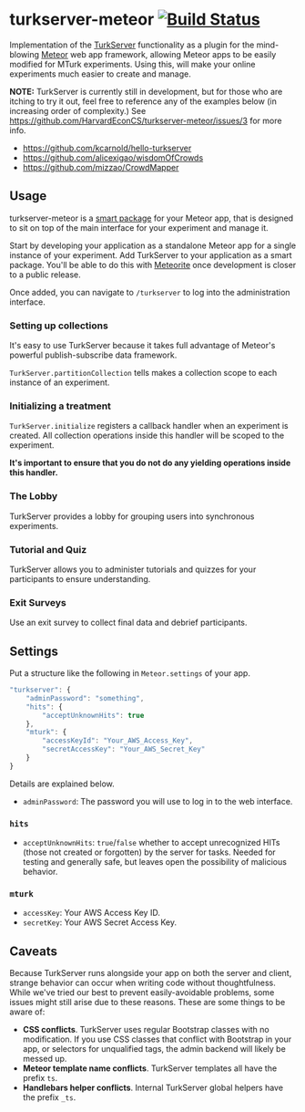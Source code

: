 turkserver-meteor [![Build Status](https://travis-ci.org/HarvardEconCS/turkserver-meteor.svg)](https://travis-ci.org/HarvardEconCS/turkserver-meteor)
=================

Implementation of the [TurkServer](https://github.com/HarvardEconCS/TurkServer) functionality as a plugin for the mind-blowing [Meteor](http://www.meteor.com/) web app framework, allowing Meteor apps to be easily modified for MTurk experiments. Using this, will make your online experiments much easier to create and manage.

**NOTE:** TurkServer is currently still in development, but for those who are itching to try it out, feel free to reference any of the examples below (in increasing order of complexity.) See https://github.com/HarvardEconCS/turkserver-meteor/issues/3 for more info.

- https://github.com/kcarnold/hello-turkserver
- https://github.com/alicexigao/wisdomOfCrowds
- https://github.com/mizzao/CrowdMapper

## Usage

turkserver-meteor is a [smart package](https://atmosphere.meteor.com/) for your Meteor app, that is designed to sit on top of the main interface for your experiment and manage it.

Start by developing your application as a standalone Meteor app for a single instance of your experiment. Add TurkServer to your application as a smart package. You'll be able to do this with [Meteorite](https://github.com/oortcloud/meteorite) once development is closer to a public release.

Once added, you can navigate to `/turkserver` to log into the administration interface.

### Setting up collections

It's easy to use TurkServer because it takes full advantage of Meteor's powerful publish-subscribe data framework.

`TurkServer.partitionCollection` tells makes a collection scope to each instance of an experiment.

### Initializing a treatment

`TurkServer.initialize` registers a callback handler when an experiment is created. All collection operations inside this handler will be scoped to the experiment.

**It's important to ensure that you do not do any yielding operations inside this handler.**

### The Lobby

TurkServer provides a lobby for grouping users into synchronous experiments.

### Tutorial and Quiz

TurkServer allows you to administer tutorials and quizzes for your participants to ensure understanding.

### Exit Surveys

Use an exit survey to collect final data and debrief participants.

## Settings

Put a structure like the following in `Meteor.settings` of your app.

```js
"turkserver": {
    "adminPassword": "something",
    "hits": {
        "acceptUnknownHits": true
    },
    "mturk": {
        "accessKeyId": "Your_AWS_Access_Key",
        "secretAccessKey": "Your_AWS_Secret_Key"
    }
}
```

Details are explained below.

- `adminPassword`: The password you will use to log in to the web interface.

### `hits`

- `acceptUnknownHits`: `true`/`false` whether to accept unrecognized HITs (those not created or forgotten) by the server for tasks. Needed for testing and generally safe, but leaves open the possibility of malicious behavior.

### `mturk`

- `accessKey`: Your AWS Access Key ID.
- `secretKey`: Your AWS Secret Access Key.

## Caveats

Because TurkServer runs alongside your app on both the server and client, strange behavior can occur when writing code without thoughtfulness. While we've tried our best to prevent easily-avoidable problems, some issues might still arise due to these reasons. These are some things to be aware of:

- **CSS conflicts**. TurkServer uses regular Bootstrap classes with no modification. If you use CSS classes that conflict with Bootstrap in your app, or selectors for unqualified tags, the admin backend will likely be messed up.
- **Meteor template name conflicts**. TurkServer templates all have the prefix `ts`.
- **Handlebars helper conflicts**. Internal TurkServer global helpers have the prefix `_ts`.
